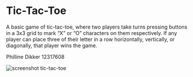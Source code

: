 # Tic-Tac-Toe

A basic game of tic-tac-toe, where two players take turns pressing buttons in a 3x3 grid to mark “X” or “O” characters on them respectively. 
If any player can place three of their letter in a row horizontally, vertically, or diagonally, that player wins the game. 


Philline Dikker 12317608

![screenshot tic-tac-toe](https://user-images.githubusercontent.com/43133057/48257233-35535c80-e412-11e8-97f0-eb71c81ccfaa.png)

